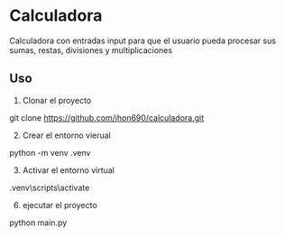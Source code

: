 #  Calculadora

Calculadora con entradas input para que el usuario pueda procesar sus sumas, restas, divisiones y multiplicaciones 

## Uso

1. Clonar el proyecto 

git clone https://github.com/jhon690/calculadora.git

2. Crear el entorno vierual

python -m venv .venv

3. Activar el entorno virtual 

.venv\scripts\activate

6. ejecutar el proyecto

python main.py